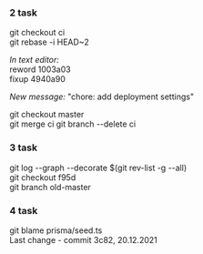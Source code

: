 ### 2 task
git checkout ci  
git rebase -i HEAD~2  

*In text editor:*  
reword 1003a03  
fixup 4940a90

*New message:* "chore: add deployment settings"  

git checkout master  
git merge ci
git branch --delete ci  

### 3 task
git log --graph --decorate $(git rev-list -g --all)  
git checkout f95d  
git branch old-master 

### 4 task
git blame prisma/seed.ts  
Last change - commit 3c82, 20.12.2021 